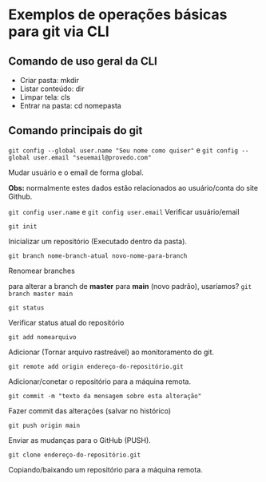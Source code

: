 # Exemplos de operações básicas para git via CLI

## Comando de uso geral da CLI

- Criar pasta: mkdir 
- Listar conteúdo: dir
- Limpar tela: cls
- Entrar na pasta: cd nomepasta

## Comando principais do git
`git config --global user.name "Seu nome como quiser"` e 
`git config --global user.email "seuemail@provedo.com"`

Mudar usuário e o email de forma global.

**Obs:** normalmente estes dados estão relacionados ao usuário/conta do site Github.    

`git config user.name` e `git config user.email`
Verificar usuário/email

`git init`

Inicializar um repositório (Executado dentro da pasta).

`git branch nome-branch-atual novo-nome-para-branch`

Renomear branches

para alterar a branch de **master** para **main** (novo padrão), usaríamos? `git branch master main`

`git status`

Verificar status atual do repositório

`git add nomearquivo`

Adicionar (Tornar arquivo rastreável) ao monitoramento do git.

`git remote add origin endereço-do-repositório.git`

Adicionar/conetar o repositório para a máquina remota.

`git commit -m "texto da mensagem sobre esta alteração"`

Fazer commit das alterações (salvar no histórico)

`git push origin main`

Enviar as mudanças para o GitHub (PUSH).

`git clone endereço-do-repositório.git`

Copiando/baixando um repositório para a máquina remota.
